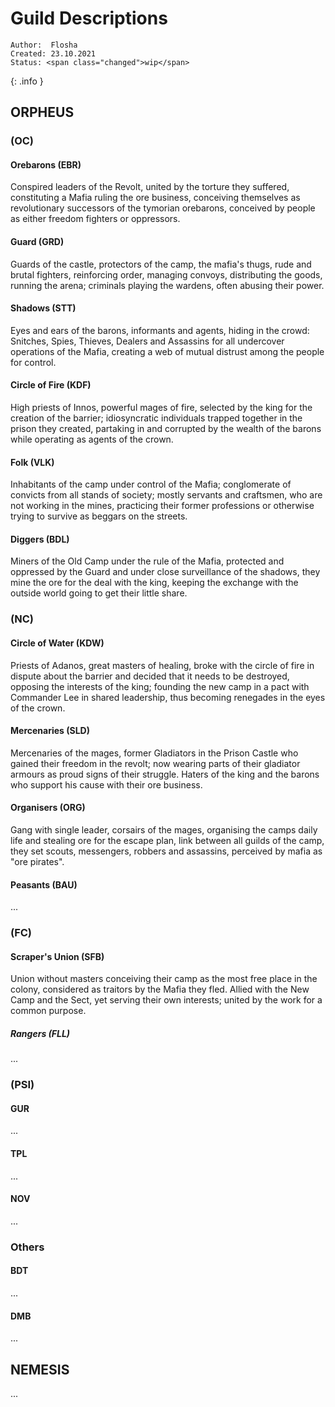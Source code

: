 # Guild Descriptions

```
Author:  Flosha  
Created: 23.10.2021
Status: <span class="changed">wip</span>   
```
{: .info }

## ORPHEUS

### (OC)

#### Orebarons (EBR)
Conspired leaders of the Revolt, united by the torture they suffered, constituting a Mafia ruling the ore business, conceiving themselves as revolutionary successors of the tymorian orebarons, conceived by people as either freedom fighters or oppressors.

#### Guard (GRD)
Guards of the castle, protectors of the camp, the mafia's thugs, rude and brutal fighters, reinforcing order, managing convoys, distributing the goods, running the arena; criminals playing the wardens, often abusing their power.

#### Shadows (STT)
Eyes and ears of the barons, informants and agents, hiding in the crowd: Snitches, Spies, Thieves, Dealers and Assassins for all undercover operations of the Mafia, <!--operating from a secret headquarter,--> creating a web of mutual distrust among the people for control.

#### Circle of Fire (KDF)
High priests of Innos, powerful mages of fire, selected by the king for the creation of the barrier; idiosyncratic individuals trapped together in the prison they created, <!--based in the former chapel,--> partaking in and corrupted by the wealth of the barons while operating as agents of the crown.

#### Folk (VLK)
Inhabitants of the camp under control of the Mafia; conglomerate of convicts from all stands of society; mostly servants and craftsmen, who are not working in the mines, practicing their former professions or otherwise trying to survive as beggars on the streets.

#### Diggers (BDL)
Miners of the Old Camp under the rule of the Mafia, protected and oppressed by the Guard and under close surveillance of the shadows, they mine the ore for the deal with the king, keeping the exchange with the outside world going to get their little share. 


### (NC)

#### Circle of Water (KDW)
Priests of Adanos, great masters of healing, broke with the circle of fire in dispute about the barrier and decided that it needs to be destroyed, opposing the interests of the king; founding the new camp in a pact with Commander Lee in shared leadership, thus becoming renegades in the eyes of the crown.

#### Mercenaries (SLD)
Mercenaries of the mages, former Gladiators in the Prison Castle who gained their freedom in the revolt; now wearing parts of their gladiator armours as proud signs of their struggle. Haters of the king and the barons who support his cause with their ore business. 

#### Organisers (ORG)
Gang with single leader, corsairs of the mages, organising the camps daily life and stealing ore for the escape plan, link between all guilds of the camp, they set scouts, messengers, robbers and assassins, perceived by mafia as "ore pirates".
           
#### Peasants (BAU)
...  


### (FC)
     
#### Scraper's Union (SFB)
Union without masters conceiving their camp as the most free place in the colony, considered as traitors by the Mafia they fled. Allied with the New Camp and the Sect, yet serving their own interests; united by the work for a common purpose.

##### Rangers (FLL)
...


### (PSI)

#### GUR
...

#### TPL
...
     
#### NOV
...
            

### Others

#### BDT
...

#### DMB
...


## NEMESIS

...
